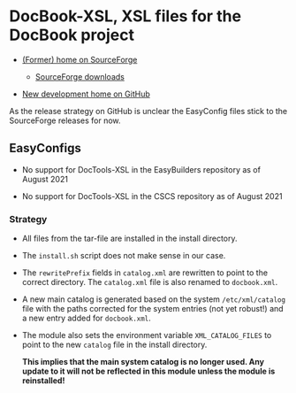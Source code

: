 # DocBook-XSL, XSL files for the DocBook project

  * [(Former) home on SourceForge](https://sourceforge.net/projects/docbook/)

      * [SourceForge downloads](https://sourceforge.net/projects/docbook/files/docbook-xsl/)

  * [New development home on GitHub](https://github.com/docbook/xslt10-stylesheets)

As the release strategy on GitHub is unclear the EasyConfig files stick to the SourceForge
releases for now.


## EasyConfigs

  * No support for DocTools-XSL in the EasyBuilders repository as of August 2021

  * No support for DocTools-XSL in the CSCS repository as of August 2021


### Strategy

  * All files from the tar-file are installed in the install directory.

  * The ``install.sh`` script does not make sense in our case.

  * The ``rewritePrefix`` fields in ``catalog.xml`` are rewritten to point
    to the correct directory. The ``catalog.xml`` file is also renamed to
    ``docbook.xml``.

  * A new main catalog is generated based on the system ``/etc/xml/catalog``
    file with the paths corrected for the system entries (not yet robust!)
    and a new entry added for ``docbook.xml``.

  * The module also sets the environment variable ``XML_CATALOG_FILES`` to
    point to the new ``catalog`` file in the install directory.

    **This implies that the main system catalog is no longer used. Any update
    to it will not be reflected in this module unless the module is reinstalled!**
